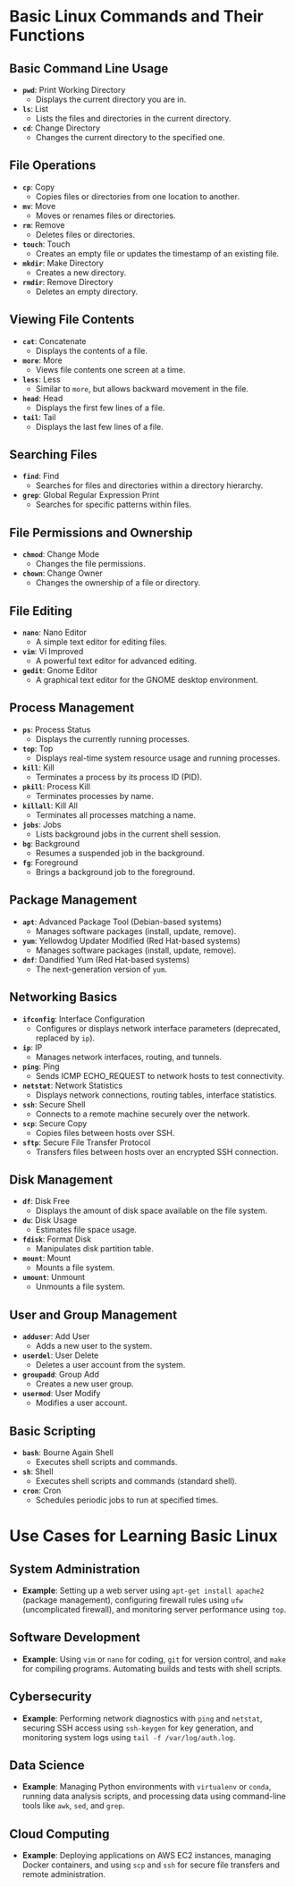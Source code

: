 # Basic Linux Commands and Their Functions

## Basic Command Line Usage

- **`pwd`**: Print Working Directory
  - Displays the current directory you are in.
- **`ls`**: List
  - Lists the files and directories in the current directory.
- **`cd`**: Change Directory
  - Changes the current directory to the specified one.

## File Operations

- **`cp`**: Copy
  - Copies files or directories from one location to another.
- **`mv`**: Move
  - Moves or renames files or directories.
- **`rm`**: Remove
  - Deletes files or directories.
- **`touch`**: Touch
  - Creates an empty file or updates the timestamp of an existing file.
- **`mkdir`**: Make Directory
  - Creates a new directory.
- **`rmdir`**: Remove Directory
  - Deletes an empty directory.

## Viewing File Contents

- **`cat`**: Concatenate
  - Displays the contents of a file.
- **`more`**: More
  - Views file contents one screen at a time.
- **`less`**: Less
  - Similar to `more`, but allows backward movement in the file.
- **`head`**: Head
  - Displays the first few lines of a file.
- **`tail`**: Tail
  - Displays the last few lines of a file.

## Searching Files

- **`find`**: Find
  - Searches for files and directories within a directory hierarchy.
- **`grep`**: Global Regular Expression Print
  - Searches for specific patterns within files.

## File Permissions and Ownership

- **`chmod`**: Change Mode
  - Changes the file permissions.
- **`chown`**: Change Owner
  - Changes the ownership of a file or directory.

## File Editing

- **`nano`**: Nano Editor
  - A simple text editor for editing files.
- **`vim`**: Vi Improved
  - A powerful text editor for advanced editing.
- **`gedit`**: Gnome Editor
  - A graphical text editor for the GNOME desktop environment.

## Process Management

- **`ps`**: Process Status
  - Displays the currently running processes.
- **`top`**: Top
  - Displays real-time system resource usage and running processes.
- **`kill`**: Kill
  - Terminates a process by its process ID (PID).
- **`pkill`**: Process Kill
  - Terminates processes by name.
- **`killall`**: Kill All
  - Terminates all processes matching a name.
- **`jobs`**: Jobs
  - Lists background jobs in the current shell session.
- **`bg`**: Background
  - Resumes a suspended job in the background.
- **`fg`**: Foreground
  - Brings a background job to the foreground.

## Package Management

- **`apt`**: Advanced Package Tool (Debian-based systems)
  - Manages software packages (install, update, remove).
- **`yum`**: Yellowdog Updater Modified (Red Hat-based systems)
  - Manages software packages (install, update, remove).
- **`dnf`**: Dandified Yum (Red Hat-based systems)
  - The next-generation version of `yum`.

## Networking Basics

- **`ifconfig`**: Interface Configuration
  - Configures or displays network interface parameters (deprecated, replaced by `ip`).
- **`ip`**: IP
  - Manages network interfaces, routing, and tunnels.
- **`ping`**: Ping
  - Sends ICMP ECHO_REQUEST to network hosts to test connectivity.
- **`netstat`**: Network Statistics
  - Displays network connections, routing tables, interface statistics.
- **`ssh`**: Secure Shell
  - Connects to a remote machine securely over the network.
- **`scp`**: Secure Copy
  - Copies files between hosts over SSH.
- **`sftp`**: Secure File Transfer Protocol
  - Transfers files between hosts over an encrypted SSH connection.

## Disk Management

- **`df`**: Disk Free
  - Displays the amount of disk space available on the file system.
- **`du`**: Disk Usage
  - Estimates file space usage.
- **`fdisk`**: Format Disk
  - Manipulates disk partition table.
- **`mount`**: Mount
  - Mounts a file system.
- **`umount`**: Unmount
  - Unmounts a file system.

## User and Group Management

- **`adduser`**: Add User
  - Adds a new user to the system.
- **`userdel`**: User Delete
  - Deletes a user account from the system.
- **`groupadd`**: Group Add
  - Creates a new user group.
- **`usermod`**: User Modify
  - Modifies a user account.

## Basic Scripting

- **`bash`**: Bourne Again Shell
  - Executes shell scripts and commands.
- **`sh`**: Shell
  - Executes shell scripts and commands (standard shell).
- **`cron`**: Cron
  - Schedules periodic jobs to run at specified times.

# Use Cases for Learning Basic Linux

## System Administration
- **Example**: Setting up a web server using `apt-get install apache2` (package management), configuring firewall rules using `ufw` (uncomplicated firewall), and monitoring server performance using `top`.

## Software Development
- **Example**: Using `vim` or `nano` for coding, `git` for version control, and `make` for compiling programs. Automating builds and tests with shell scripts.

## Cybersecurity
- **Example**: Performing network diagnostics with `ping` and `netstat`, securing SSH access using `ssh-keygen` for key generation, and monitoring system logs using `tail -f /var/log/auth.log`.

## Data Science
- **Example**: Managing Python environments with `virtualenv` or `conda`, running data analysis scripts, and processing data using command-line tools like `awk`, `sed`, and `grep`.

## Cloud Computing
- **Example**: Deploying applications on AWS EC2 instances, managing Docker containers, and using `scp` and `ssh` for secure file transfers and remote administration.
